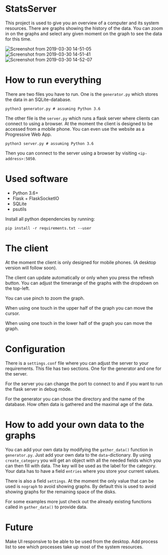 # StatsServer

This project is used to give you an overview of a computer and its system resources.
There are graphs showing the history of the data. You can zoom in on the graphs and select any given moment on the graph to see the data for this time.

![Screenshot from 2019-03-30 14-51-05](https://user-images.githubusercontent.com/3453076/55277078-4a1a8900-52fc-11e9-89e6-4c66d082e14a.png)
![Screenshot from 2019-03-30 14-51-41](https://user-images.githubusercontent.com/3453076/55277083-5a326880-52fc-11e9-969a-e415f589fdf9.png)
![Screenshot from 2019-03-30 14-52-07](https://user-images.githubusercontent.com/3453076/55277085-5dc5ef80-52fc-11e9-8303-aa85dd0b2bfb.png)


# How to run everything
There are two files you have to run. One is the `generator.py` which stores the data in an SQLite-database.

```
python3 generator.py # assuming Python 3.6

```

The other file is the `server.py` which runs a flask server where clients can connect to using a browser. 
At the moment the client is designed to be accessed from a mobile phone. You can even use the website as a Progressive Web App.

```
python3 server.py # assuming Python 3.6
```

Then you can connect to the server using a browser by visiting `<ip-address>:5050`.

# Used software
- Python 3.6+
- Flask + FlaskSocketIO
- SQLite
- psutils

Install all python dependencies by running:

```
pip install -r requirements.txt --user
```
# The client
At the moment the client is only designed for mobile phones. (A desktop version will follow soon).

The client can update automatically or only when you press the refresh button.
You can adjust the timerange of the graphs with the dropdown on the top-left.

You can use pinch to zoom the graph.

When using one touch in the upper half of the graph you can move the cursor.

When using one touch in the lower half of the graph you can move the graph.

# Configuration
There is a `settings.conf` file where you can adjust the server to your requirements.
This file has two sections. One for the generator and one for the server.

For the server you can change the port to connect to and if you want to run the flask server in debug mode.

For the generator you can chose the directory and the name of the database. How often data is gathered and the maximal age of the data.

# How to add your own data to the graphs
You can add your own data by modifying the `gather_data()` function in `generator.py`.
Just add your own data to the `data`-dictionary. By using `create_category` you will get an object with all the needed fields which you can then fill with data.
The key will be used as the label for the category. Your data has to have a field `entries` where you store your current values.

There is also a field `settings`. At the moment the only value that can be used is `nograph` to avoid showing graphs. By default this is used to avoid showing graphs for the remaining space of the disks. 

For some examples more just check out the already existing functions called in `gather_data()` to provide data.

# Future
Make UI responsive to be able to be used from the desktop.
Add process list to see which processes take up most of the system resources.
